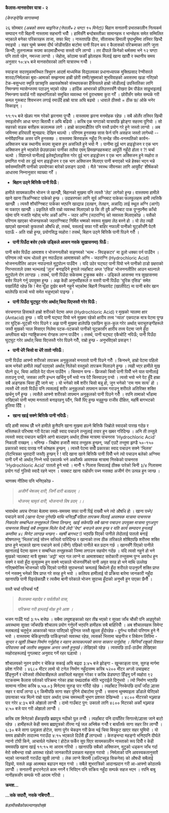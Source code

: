 **कैलास-मानसरोवर यात्रा - २**

*(केरुङ्देखि सागासम्म)*

२६ सोमबार *{अबको समय चाइनिज (नेपाली+२ घण्टा १५ मिनेट)}* बिहान सनातनी
प्रभातकालीन नित्यकर्म सम्पादन गरी बिहानी नास्तामा सहभागी भयौँ । हामिसँगै
बन्दोबस्तीका सामानहरू र भान्सेहरू समेत सम्मिलित भएकाले बनेका परिकारहरू ताजा, सफा
थिए । नास्तापछि दीपा, सीतासाथ हिमाली पृष्ठभूमिमा तस्विर खिच्दै रमाइयो । सहर घुम्मे
क्रममा दीर्घ जोडीसहित बाटोमा पानी पिउन कप र कैलासको परिक्रमाका लागि जुत्ता
किन्यौँ; तुलनात्मक रूपमा काठमाडौँभन्दा सस्तो पनि लाग्यो । तर दीपाले किनेको थर्मसमा
भने १२ घण्टा पनि तातो रहेन, नमज्जा लाग्यो । जेहोस्, कोठामा फर्की झोलाहरू मिलाई
खाना खायौँ र स्थानीय समय अनुसार १०:४५ बजे मानसरोवरको लागि यात्रारम्भ गर्‍यौँ ।

स्याङ्जा सदरमुकामस्थित त्रिभुवन आदर्श माध्यमिक विद्यालयका प्रधानाध्यापक मुक्तिप्रसाद
रेग्मीसरले शारदा/निर्मलाका बुवा-आमाको सम्झनामा हाम्री छोरी रश्मी/सुषमाको
शुभविवाहको अवसरमा खडा गरिएको टेक-बसुन्धरा स्मृति छात्रवृत्ति अक्षयकोषको संस्थापकका
हैसियतले हाम्रो जोडीलाई उपस्तितिका लागि निमन्त्रणा म्यासेन्जरमा पठाउनु भएको रहेछ ।
हार्दिक आभारको प्रतिउत्तरसँगै पोखरा प्रेम पौडेल साढुभाइलाई निमन्त्रणा फर्वार्ड गरी
सहभागिताको समुचित व्यवस्था गर्न दुराभाषमा कुरा गरेँ । छोरीसँग समेत सम्पर्क गरी कमल
गुरूबाट शिवभजन लगाई रमाउँदै हाम्रो यात्रा अघि बढ्यो । धावाले ठीक्सो = ठीक छ/ ओके
भनेर सिकाइन् ।

११:१५ बजे खेल्रप नाम गरेको झरनामा पुग्यौँ । वास्तवमा झरना मनमोहक रहेछ । सबै ओर्लेर
तस्विर खिची रमाइलोसँग आधा घण्टा बितायौँ र अघि बढियो । करिब एक घण्टाको
यात्रापछि झोङ्गा सहरमा पुगियो । सो सहरको सडक बत्तीहरू कलात्मक लागे । हाम्रो
काठमाडौँतिर पनि यस्तै प्रयोग गरे हुने जस्तो लाग्यो । अब जमिनमा हरियाली शून्यप्राय:
देखिन थाल्यो । परिणाम हुनसक्छ सास फेर्न पनि असहज जस्तो लागेथ्यो -- मनोवैज्ञानिक असर
पनि हुनसक्छ । वास्तवमा बिरुवाहरू नहुँदा नि:सन्देह जीव-वनस्पतिको कार्वन-अक्सिजन चक्र
स्थानीय रूपमा सुचारु हुन असजिलै हुने भयो नै । पानीमा दुई भाग हाइड्रोजन र एक भाग
अक्सिजन हुने भएकोले छेउछाउका पानीका तलैया एवम् हिमखण्डहरूबाट आपूर्ति नहुँदो होला र ?!
चर्चा चल्यो । विज्ञानले पानीलाई इलेक्ट्रोलाइसिस गरेर दुई भाग हाइड्रोजन र एक भाग
अक्सिजन हुने व्यहोरा त प्रमाणित गर्‍यो तर दुई भाग हाइड्रोजन र एक भाग अक्सिजन
मिलाएर पानी बनाएको भन्ने हेक्का भएन भन्ने सर्वसम्मतिसँगै पानीको उपयोगका बारेको
प्रसङ्ग उठ्यो । मैले 'स्वस्थ जीवनका लागि आयुर्वेद\' शीर्षकको आधारमा निम्नानुसार
व्याख्या गरेँ ।

- **बिहान उठ्ने बित्तिकै पानी पिऊँ :**

हामीले सायमकालीन भोजन जे खान्छौँ, बिहानको मुखमा पनि त्यस्तै \'लेठ\' लागेको हुन्छ।
वास्तवमा हामीले खाने खाना त्रिअग्निबाट पाकेको हुन्छ । उदाहरणका लागि सूर्य अग्निबाट
पाकेका फलफूलहरू हामी त्यत्तिकै खान्छौँ । त्यस्तै शौर्याग्निबाट पाकेका भएपनि खाद्यान्न
(दलहन, तेलहन, अन्नादि) लाई स्थूल अग्नि (आगो) मा पकाएर खान्छौँ । प्रकृतिले यति
राम्रो व्यवस्था मिलाएको छ कि ती दुवै अग्निबाट पाक पुग्नुपर्नेमा काँचो रहेमा पनि नजाति
नहोस् भनेर अर्को अग्नि - जठर अग्नि (जठराग्नि) को व्यवस्ता मिलाएकोछ । यसैको परिणाम
खाएका भोजनहरूको जठराग्निबाट निर्मित भष्मको स्वरूप मुखमा लेठ बस्ने हो । यो लेठ त्यही
खाएको खानाको कुफतको औषधि हो, तसर्थ, यसलाई सफा गरी बाहिर नफाली पानीको
घुट्कीसँगै पेटमै पठाऊँ - अति राम्रो हुन्छ, प्रयोगसिद्ध व्यहोरा ! तसर्थ, बिहान उठ्ने
बित्तिकै पानी पिउने गरौँ ।

- **पानी पिउँदा बसेर (सके उड्किले आसन नसके सुखासनमा) पिऊँ :**

पानी बसेर पिउँदा आमाशय र भोजननलीको सङ्गमको \'भल्भ - स्पिङ्कटर\' मा ठूलो धक्का
पर्न पाउँदैन । परिणाम त्यो भल्भ धोल्लो हुन नपाउँदास आमाशयको अग्नि - जठराग्नि
(Hydrochloric Acid) भोजननलीतिर आउन नपाउनाले मुटुपोल्न पाउँदैन । यदि उठेर घट्घट
पानी पियो भने पानीको ठाडो छहराको निरन्तरताले उक्त भल्भलाई \'लुज\' बनाइदिने हुनाले
त्यहाँबाट अम्ल \'एसिड\' भोजननलीतिर आउन थाल्नाले मुटुपोल्ने रोग लाग्दछ । तसर्थ, पानी
पिउँदा सकेसम्म टुक्रुक्क बसेर - उड्किले आसनमा नत्र सुखासनमा बसेर पिउने गर्नु उपयुक्त हुन्छ ।
अझ केही अनुभवीहरूले त यसरी पानी पिउँदा \'युरिक एसिड\' समेत पखालिँदो रहेछ कि ! मेरा
घूँडा दुखेर बस्नै नहुने भएकोमा बिहानै निख्लापेट (खालीपेट) मा पानी बसेर खान थालेपछि
सञ्चो भयो समेत भन्नुभएको पाइन्छ ।

- **पानी पिउँदा घुट्घुट गरेर अर्थात् चिया पिएजस्तै गरेर पिऊँ :**

संरचनागत हिसाबले हाम्रो शरीरको पेटमा अम्ल (Hydrochloric Acid) र मुखको र्‍यालमा
क्षार (Antacid) हुन्छ । यदि पानी घट्घट पियो भने मुखमा रहेको क्षारीय तत्त्व
\'र्‍याल\' एकपटक मात्र पेटमा पुग्छ तर घुट्कि-घुट्की गरेर पिउने र अझ पानी मुखमा हालेपछि
एकछिन कुल-कुल गरेर अर्थात् चराचुरुङ्गीहरूले जस्तै मुखको र्‍याल मिसाएर निलेमा पटक-पटकको
पानीको घुट्कासँग क्षारीय तत्त्व पेटमा जाने हुँदा अम्लीयता बढेर ग्याष्ट्रिकजन्य रोगहरू
लाग्न पाउँदैन । तसर्थ, पानी घट्घट एकैचोटि नपिऊँ; पानी पिउँदा घुट्घुट गरेर अर्थात् चिया
पिएजस्तै गरेर पिउने गरौँ, राम्रो हुन्छ - अनुभविएको प्रसङ्ग !

- **पानी धेरै चिसो वा धेरै तातो नपिऊँ :**

पानी पिउँदा आफ्नो शरीरको तापक्रम अनुकूलको मनतातो पानी पिउने गरौँ । किनभने, हाम्रो
पेटमा पहिलो काम भनेको हामीले त्यहाँ पठाएको अर्थात् निलेको वस्तुको तापक्रम मिलाउने
हुन्छ । त्यही भएर हामीले मुख पोल्ने दूध, चिया आदिले पेट पोल्न पाउँदैन । चिस्यान यन्त्र -
फ्रिजको चिसो पानी पियौँ भने यात पानीलाई तताउनु पर्‍यो, जसका लागि इन्धन खर्चिनु
पर्ने भयो नत्र पेटै चिस्याउनु पर्‍यो । त्यसो भयो भने पेट हुँदै हाम्रा सबै अङ्गहरू चिसा हुँदै
जाने भए । यो भनेको सबै शरीर चिसो बन्नु हो, जुन भनेको \'राम नाम सत्य\' हो । त्यस्तै
धेरै तातो पिउँदा पनि त्यसलाई शरीर अनुकूलको तापमान कायम गराउनु शरीरले अतिरिक्त
शक्ति खर्चनु पर्ने हुन्छ । त्यसैले आफ्नो शरीरको तापमान अनुकूलको पानी पिउने गरौँ । रपनि
तामाको भाँडामा राखिएको पानी भएमा मनतातो बनाइरहनु पर्दैन, चिसै पिए हुन्छ भन्नुहुन्छ
राजीव दीक्षित, महर्षि बागभटको हुलिया दिँदै ।

- **खाना खाई सक्ने बित्तिकै पानी नपिऊँ :**

यदि हामी स्वस्थ छौँ भने हामीले कुनैपनि खाना मुखमा हाल्ने बित्तिकै जिब्रोले स्वादको पारख
गर्दछ र मस्तिष्कले परिभाषा गरी पेटका त्यही स्वाद पचाउने तन्तुलाई तयार हुन खबर
गरिदिन्छ । अनि ती तन्तुले त्यस्तो स्वाद पचाउन चाहिने आगो बाल्दछन् अर्थात् ठीक्क
मात्रामा पाचनरस \'Hydrochloric Acid\' निकाली राख्छन् । भनिन्छ - जिब्रोमा
हजारौँ स्वाद तन्तुहरू हुन्छन्, जहाँ एउटै तन्तुमा झण्डै ५०-१५० प्रकारको स्वाद पारख गर्ने
कोषहरू हुन्छन् । त्यस्तै पेटमा सयौँ प्रकारका स्वाद पचाउन सक्ने \'भिलस\' (पेटभित्रका
भुवादारी जस्तै) हुन्छन् रे ! यदि खाना खाने बित्तिकै पानी पियौँ भने त्यो पचाउन बलेको
अग्निमा पानी पर्ने भो अर्थात् निभ्ने भयो एकातर्फ भने अर्कोतर्फ आवश्यक मात्रामा निस्केको
पाचनरस \'Hydrochloric Acid\' पातलो हुने भयो । मानौँ १ गिलास चियालाई ठीक्क
पारेको चिनी ३/४ गिलासमा प्रयोग गर्दा गुलियो स्वादै रहने भएन । यसबाट खाना
राम्रोसँग पच्न नसक्दा अजीर्ण रोग उत्पन्न हुन जान्छ ।

चाणक्य नीतिमा पनि भनिएकोछ -

> *अजीर्णे भेषजम् वारी, जिर्णे वारी बलप्रदम् ।*
>
> *भोजनम् चामृतं वारी, भोजनान्ते विष प्रदम् ।।*

भावार्थमा अपच रोगका बेलामा समय-समयमा सफा पानी पिई राख्यौँ भने त्यो औषधि हो ।
खाना पच्ने/पचाउने कार्य *(खाना पेटमा पुगेपछि माथि भनिएझैँ पहिला तापक्रम मिलाई
आवश्यक मात्रामा पाचनरस निकालेर सम्बन्धित तन्तुहरूले जिम्मा लिन्छन्, खाई सकेपछि सबै
खाना पचाउन उपयुक्त मात्रामा पुगअपुग पाचनरस मिसाई सबै तन्तुहरू मिलेर पेल्दै लेदो
\'पेष्ट\' बनाउने काम हुन्छ र यति कार्य सम्पादन हुनलाई कम्तीमा ४८ मिनेट लाग्दछ
भन्छन् - महर्षी बागभट !)* भएपछि पिएको पानीले लेदोलाई पातलो बनाई शोषणतन्तु
\'भिलस\'लाई सोस्न सजिलो पारिदिन्छ र खानाको तत्त्व ठीक तरिकाले शोषिएपछि शरीरमा
शक्ति प्राप्त हुने भएकाले खाना पचाउने कार्य (जीर्ण) पछिको पानीले बल प्रदान गर्छ ।
खानसँगै पिएको पानीले खानालाई पेटमा खस्न र सम्बन्धित तन्तुहरूको जिम्मा लगाउन सहयोग
गर्दछ । यदि त्यसो नहुने हो भने मुखको र्‍यालबाट मात्रै सुक्का \'अट्टो\' भएर गल लाग्ने वा
आमाशयबाट सरोकारी तन्तुसम्म पुग्न अवरोध हुन सक्ने र यसो हुँदा मृत्युसम्म हुन सक्ने भएकाले
भोजनसँगैको पानी अमृत सरह हो भने माथि उल्लेख गरिएबमोजिम भोजनको पछि पिएको पानीले
सुपाचनको क्रमलाई बिथोल्ने हुँदा शरीरले पाउनुपर्ने शक्ति प्राप्त गर्न नसक्नु भनेको विष
प्राप्त गरे सरह हुने भयो । कतिपय हामीलाई यो प्रक्रिया बारेमा जानकारी नहुँदा
खानापछि पानी पिइरहेकाछौँ र त्यसैमा बानी परेकाले भोजन सुपाच्य हुँदाको अनुभवै हुन पाएका
छैनौँ ।

यस्तै चर्चा परिचर्चा गर्दै

> *कैलासमा महादेव र पार्वतीको वास,*
>
> *परिक्रमा गरी हाम्लाई मोक्ष हुने आश ।*

भजन गाउँदै गर्दा ३:१५ बजेछ । सबैमा लघुशङ्काको रहर तीब्र भएको र सुरक्षा जाँच चौकी
पनि आइपुगेको अवस्थामा सुरक्षा जाँचपछि शौचालय प्रयोग गर्नुपर्ने भएपनि हामीहरू सबै
बाहिरियौँ । अब शौचालयहरू सिमेन्ट स्लाबलाई चतुर्भुज आकारको प्वाल पारिएको युरिनल जस्तै
खुल्ला हुँदोरहेछ - दुर्गन्ध यसैको परिणाम हुने नै भयो । वास्तवमा चेकिङ्गपछि पार्किङ्गको
व्यवस्था रहेछ, त्यसको भित्तामा चाइनीज र तिबेतन लिपिमा - *सुन्दर र खुशी तिब्बत
निर्माण गर्नुहोस् र महान् कायाकल्पको सपना साकार पार्नुहोस् । चिनियाँ राष्ट्रको विशाल
परिवारमा सबै जातीय समूहहरू अनार जस्तै हुनुपर्छ।* लेखिएको रहेछ । त्यसपछि ठाउँ-ठाउँमा
लेखिएका व्यहोराहरूलाई गुगलबाट अनुवाद गर्ने रहर पल्हायो ।

शौचालयको नुतन प्रयोग र चेकिङ सकाई अघि बढ्दा ३:४५ बजे झोङ्गा - खुन्काङ्ला पास, सुरुङ्
मार्गमा प्रवेश गरियो । ४६८० मीटर लामो यो टनेल निर्माण नहुँदासम्म करिब ५२०० मीटर
अग्लो उचाइबाट हिँड्नुपर्ने र धेरैजसो तीर्थयात्रीहरूले असजिलो महसुस गरेका र करिब डेडघण्टा
हिँड्नु पर्ने व्यहोरा ९२ पटकसम्म कैलास पर्वतको परिक्रमा गरेका हाम्रा पथप्रदर्शक मोति
भट्टराईले दिनुभयो । त्यो निर्माण भएपछि सामान्य गतिमा करिब ७.५७.०३ मिनेटमा सुरुङ्
पार गरिँदो रहेछ । त्यहाँबाट निस्केपछि दायाँ जाँदा ल्हासा सहर र वायाँ लाग्दा ६९
किमीपछि सागा सहर पुगिने दोबाटोमा पुग्यौँ । ससाना थुम्क्याइला डाँडाले घेरिएको
उपत्याका भन्न मिल्ने राम्रो पठार अर्थात् उच्च समस्थली भूभाग प्रशस्त देखिन्थ्यो । ४८००
मीटरको भञ्ज्याङ पार गरेर ४:३५ बजे ओह्रालो लाग्यौँ । दामो गाउँबाट पुन: उकालो लागि
४८०० मिटरको अर्को भञ्ज्याङ ४:५० बजे पार गरी ओह्रालो लाग्यौँ ।

करिब दश मिनेटको हँकाइपछि ब्रह्मपुत्र नदीको पुल तर्‍यौँ । त्यहाँबाट पनि दायाँतिर
सिगात्से/ल्हासा जाने बाटो रहेछ । हामीहरूले केही समय ब्रह्मपुत्रको तीरमा गई जल अभिषेक
गर्‍यौँ र बायाँतर्फ सागा सहर तिर लाग्यौँ । ६:३० बजे सागा छ्युङता होटेल, सागा पुगेर
चेकइन गरी फ्रेस भई चिया बिस्कुट खाएर सहर घुमियो । यो समय हाम्रोसँग तादात्म्य
गराउँदा ४:१५ भएकाले दिउँसै झैँ लाग्दथ्यो । केरुङ्भन्दा महङ्गो भनिएपनि दीर्घले न्यानो
टोपी किने, आचार्यले गलेबन्द ! होटेल फर्केर सुप पिएर सायमकालीन नास्ताको रूप दियौँ र
केही समयपछि खाना खाई ११:१५ मा आराम गरियो । खानापछि सबैको अक्सिजन, मुटुको धड्कन
जाँच गर्दा मेरो सबैभन्दा राम्रो अवस्था रहेको जानकारीले प्रसन्नता महसुस गरायो ।
निर्मलाको पनि आवस्यकतानुसारै भएको जानकारी गराउँदा खुसी लाग्यो । लेक लाग्ने बिरामी
(अल्टिच्युड सिकनेस) को औषधी सबैलाई दिइयो, यसले अझ आत्मबल बढाउन मद्दत गर्‍यो । सबैले
शुभरात्रिको आदानप्रदान गरी आ-आफ्नो कोठातर्फ लाग्यौँ । सनातनी इन्टरनेटले काम नगर्ने र
भिपिएन पनि सक्रिय नहुँदा सम्पर्क सहज भएन । रपनि बाबु नानीहरूसँग सम्पर्क गरी आराम
गरियो ।

**क्रमश\...**

**\...सके सपारौँ, नसके नबिगारौँ\...**

*#हामीसबैकोकल्याणहवोस्#*
